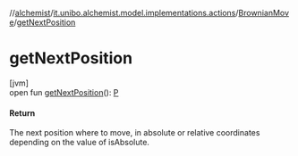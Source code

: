 //[alchemist](../../../index.md)/[it.unibo.alchemist.model.implementations.actions](../index.md)/[BrownianMove](index.md)/[getNextPosition](get-next-position.md)

# getNextPosition

[jvm]\
open fun [getNextPosition](get-next-position.md)(): [P](../../it.unibo.alchemist.model.implementations.movestrategies.speed/-constant-speed/index.md)

#### Return

The next position where to move, in absolute or relative coordinates depending on the value of isAbsolute.
